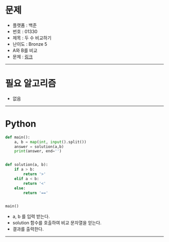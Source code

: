 # 문제
- 플랫폼 : 백준
- 번호 : 01330
- 제목 : 두 수 비교하기
- 난이도 : Bronze 5
- A와 B를 비교
- 문제 : <a href="https://www.acmicpc.net/problem/1330" target="_blank">링크</a>

---

# 필요 알고리즘
- 없음

---

# Python
```python
def main():
    a, b = map(int, input().split())
    answer = solution(a,b)
    print(answer, end='')


def solution(a, b):
    if a > b:
        return '>'
    elif a < b:
        return '<'
    else:
        return '=='


main()

```
- a, b 를 입력 받는다.
- solution 함수를 호출하여 비교 문자열을 얻는다.
- 결과를 출력한다.

---
